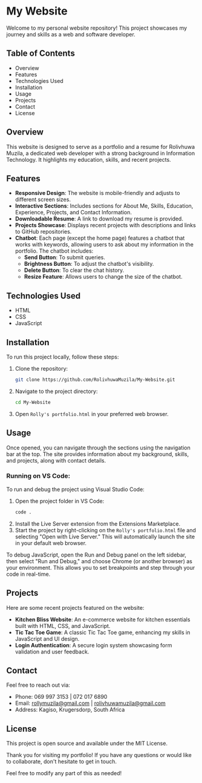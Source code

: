 # My Website

Welcome to my personal website repository! This project showcases my journey and skills as a web and software developer.

## Table of Contents
- Overview
- Features
- Technologies Used
- Installation
- Usage
- Projects
- Contact
- License

## Overview
This website is designed to serve as a portfolio and a resume for Rolivhuwa Muzila, a dedicated web developer with a strong background in Information Technology. It highlights my education, skills, and recent projects.

## Features
- **Responsive Design**: The website is mobile-friendly and adjusts to different screen sizes.
- **Interactive Sections**: Includes sections for About Me, Skills, Education, Experience, Projects, and Contact Information.
- **Downloadable Resume**: A link to download my resume is provided.
- **Projects Showcase**: Displays recent projects with descriptions and links to GitHub repositories.
- **Chatbot**: Each page (except the home page) features a chatbot that works with keywords, allowing users to ask about my information in the portfolio. The chatbot includes:
  - **Send Button**: To submit queries.
  - **Brightness Button**: To adjust the chatbot's visibility.
  - **Delete Button**: To clear the chat history.
  - **Resize Feature**: Allows users to change the size of the chatbot.

## Technologies Used
- HTML
- CSS
- JavaScript

## Installation
To run this project locally, follow these steps:

1. Clone the repository:
   ```bash
   git clone https://github.com/RolivhuwaMuzila/My-Website.git
   ```
2. Navigate to the project directory:
   ```bash
   cd My-Website
   ```
3. Open `Rolly's portfolio.html` in your preferred web browser.

## Usage
Once opened, you can navigate through the sections using the navigation bar at the top. The site provides information about my background, skills, and projects, along with contact details.

### Running on VS Code:
To run and debug the project using Visual Studio Code:

1. Open the project folder in VS Code:
   ```bash
   code .
   ```
2. Install the Live Server extension from the Extensions Marketplace.
3. Start the project by right-clicking on the `Rolly's portfolio.html` file and selecting "Open with Live Server." This will automatically launch the site in your default web browser.

To debug JavaScript, open the Run and Debug panel on the left sidebar, then select "Run and Debug," and choose Chrome (or another browser) as your environment. This allows you to set breakpoints and step through your code in real-time.

## Projects
Here are some recent projects featured on the website:
- **Kitchen Bliss Website**: An e-commerce website for kitchen essentials built with HTML, CSS, and JavaScript.
- **Tic Tac Toe Game**: A classic Tic Tac Toe game, enhancing my skills in JavaScript and UI design.
- **Login Authentication**: A secure login system showcasing form validation and user feedback.

## Contact
Feel free to reach out via:
- Phone: 069 997 3153 | 072 017 6890
- Email: rollymuzila@gmail.com | rolivhuwamuzila@gmail.com
- Address: Kagiso, Krugersdorp, South Africa

## License
This project is open source and available under the MIT License.

Thank you for visiting my portfolio! If you have any questions or would like to collaborate, don't hesitate to get in touch.

Feel free to modify any part of this as needed!

